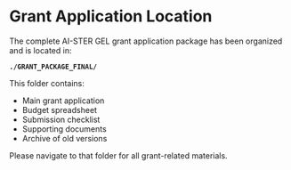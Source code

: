 # Grant Application Location

The complete AI-STER GEL grant application package has been organized and is located in:

**`./GRANT_PACKAGE_FINAL/`**

This folder contains:
- Main grant application
- Budget spreadsheet
- Submission checklist
- Supporting documents
- Archive of old versions

Please navigate to that folder for all grant-related materials.
